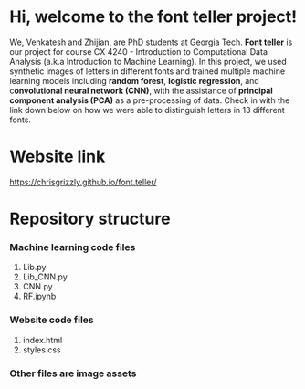 # Hi, welcome to the font teller project!

We, Venkatesh and Zhijian, are PhD students at Georgia Tech. **Font teller** is our project for course CX 4240 - Introduction to Computational Data Analysis (a.k.a Introduction to Machine Learning). In this project, we used synthetic images of letters in different fonts and trained multiple machine learning models including **random forest**, **logistic regression**, and c**onvolutional neural network (CNN)**, with the assistance of **principal component analysis (PCA)** as a pre-processing of data. Check in with the link down below on how we were able to distinguish letters in 13 different fonts.

# Website link
  https://chrisgrizzly.github.io/font.teller/

# Repository structure
### Machine learning code files
  1. Lib.py 
  2. Lib_CNN.py 
  3. CNN.py 
  4. RF.ipynb 

### Website code files
  1. index.html 
  2. styles.css 

### Other files are image assets
